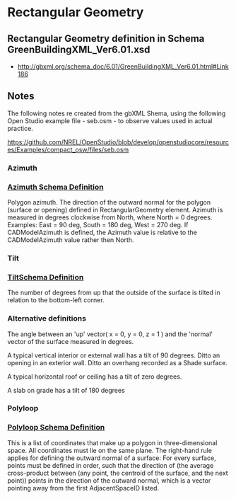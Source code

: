 
# Rectangular Geometry


## Rectangular Geometry definition in Schema GreenBuildingXML_Ver6.01.xsd


* <http://gbxml.org/schema_doc/6.01/GreenBuildingXML_Ver6.01.html#Link186>


## Notes

The following notes re created from the gbXML Shema, using the following Open Studio example file - seb.osm - to observe values used in actual practice.

https://github.com/NREL/OpenStudio/blob/develop/openstudiocore/resources/Examples/compact_osw/files/seb.osm


### Azimuth


### [Azimuth Schema Definition](http://gbxml.org/schema_doc/6.01/GreenBuildingXML_Ver6.01.html#Link23 )

Polygon azimuth. The direction of the outward normal for the polygon (surface or opening) defined in RectangularGeometry element. Azimuth is measured in degrees clockwise from North, where North = 0 degrees. Examples: East = 90 deg, South = 180 deg, West = 270 deg. If CADModelAzimuth is defined, the Azimuth value is relative to the CADModelAzimuth value rather then North.


### Tilt


### [TiltSchema Definition]( http://gbxml.org/schema_doc/6.01/GreenBuildingXML_Ver6.01.html#Link1AD )

The number of degrees from up that the outside of the surface is tilted in relation to the bottom-left corner.


### Alternative definitions

The angle between an 'up' vector( x = 0, y  = 0, z = 1 ) and the 'normal' vector of the surface measured in degrees.

A typical vertical interior or external wall has a tilt of 90 degrees. Ditto an opening in an exterior wall. Ditto an overhang recorded as a Shade surface. 

A typical horizontal roof or ceiling has a tilt of zero degrees.

A slab on grade has a tilt of 180 degrees


### Polyloop

### [Polyloop Schema Definition]( http://gbxml.org/schema_doc/6.01/GreenBuildingXML_Ver6.01.html#Link179 )

This is a list of coordinates that make up a polygon in three-dimensional space. All coordinates must lie on the same plane. The right-hand rule applies for defining the outward normal of a surface: For every surface, points must be defined in order, such that the direction of (the average cross-product between (any point, the centroid of the surface, and the next point)) points in the direction of the outward normal, which is a vector pointing away from the first AdjacentSpaceID listed.